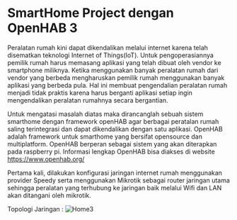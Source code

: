 # SmartHome Project dengan OpenHAB 3
 
Peralatan rumah kini dapat dikendalikan melalui internet karena telah disematkan teknologi Internet of Things(IoT). Untuk pengoperasiannya pemilik rumah harus memasang aplikasi yang telah dibuat oleh vendor ke smartphone miliknya. Ketika menggunakan banyak peralatan rumah dari vendor yang berbeda mengharuskan pemilik rumah menggunakan banyak aplikasi yang berbeda pula. Hal ini membuat pengendalian peralatan rumah menjadi tidak praktis karena harus berganti aplikasi setiap ingin mengendalikan peralatan rumahnya secara bergantian. 

Untuk mengatasi masalah diatas maka dirancanglah sebuah sistem smarthome dengan framework openHAB agar berbagai peratalan rumah saling terintegrasi dan dapat dikendalikan dengan satu aplikasi. OpenHAB adalah framework untuk smarthome yang bersifat opensource dan multiplatform. OpenHAB berperan sebagai sistem yang akan diterapkan pada raspberry pi. Informasi lengkap OpenHAB bisa diakses di website https://www.openhab.org/

Pertama kali, dilakukan konfigurasi jaringan internet rumah menggunakan provider Speedy serta menggunakan Mikrotik sebagai router jaringan utama sehingga peralatan yang terhubung ke jaringan baik melalui Wifi dan LAN akan ditangani oleh mikrotik.
 
 Topologi Jaringan :
![Home3](https://user-images.githubusercontent.com/73607420/108877351-b9589f00-7631-11eb-8fe7-81671d69dba8.png)
